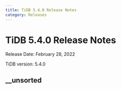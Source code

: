 ```yaml
---
title: TiDB 5.4.0 Release Notes
category: Releases
---
```




# TiDB 5.4.0 Release Notes

Release Date: February 28, 2022

TiDB version: 5.4.0

## __unsorted

